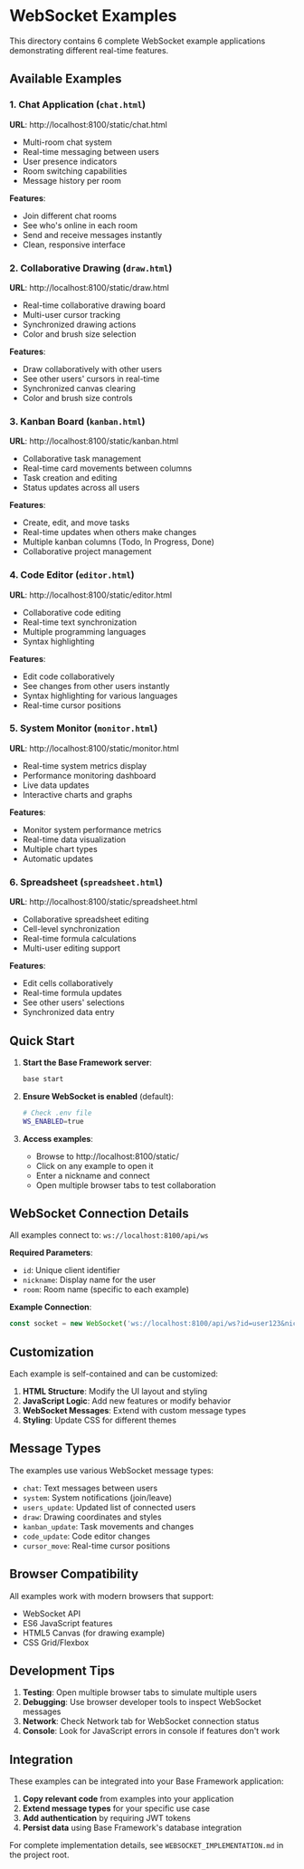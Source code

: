 # WebSocket Examples

This directory contains 6 complete WebSocket example applications demonstrating different real-time features.

## Available Examples

### 1. Chat Application (`chat.html`)
**URL**: http://localhost:8100/static/chat.html

- Multi-room chat system
- Real-time messaging between users
- User presence indicators  
- Room switching capabilities
- Message history per room

**Features**:
- Join different chat rooms
- See who's online in each room
- Send and receive messages instantly
- Clean, responsive interface

### 2. Collaborative Drawing (`draw.html`)
**URL**: http://localhost:8100/static/draw.html

- Real-time collaborative drawing board
- Multi-user cursor tracking
- Synchronized drawing actions
- Color and brush size selection

**Features**:
- Draw collaboratively with other users
- See other users' cursors in real-time
- Synchronized canvas clearing
- Color and brush size controls

### 3. Kanban Board (`kanban.html`)
**URL**: http://localhost:8100/static/kanban.html

- Collaborative task management
- Real-time card movements between columns
- Task creation and editing
- Status updates across all users

**Features**:
- Create, edit, and move tasks
- Real-time updates when others make changes
- Multiple kanban columns (Todo, In Progress, Done)
- Collaborative project management

### 4. Code Editor (`editor.html`)
**URL**: http://localhost:8100/static/editor.html

- Collaborative code editing
- Real-time text synchronization
- Multiple programming languages
- Syntax highlighting

**Features**:
- Edit code collaboratively
- See changes from other users instantly
- Syntax highlighting for various languages
- Real-time cursor positions

### 5. System Monitor (`monitor.html`)
**URL**: http://localhost:8100/static/monitor.html

- Real-time system metrics display
- Performance monitoring dashboard
- Live data updates
- Interactive charts and graphs

**Features**:
- Monitor system performance metrics
- Real-time data visualization
- Multiple chart types
- Automatic updates

### 6. Spreadsheet (`spreadsheet.html`)
**URL**: http://localhost:8100/static/spreadsheet.html

- Collaborative spreadsheet editing
- Cell-level synchronization
- Real-time formula calculations
- Multi-user editing support

**Features**:
- Edit cells collaboratively
- Real-time formula updates
- See other users' selections
- Synchronized data entry

## Quick Start

1. **Start the Base Framework server**:
   ```bash
   base start
   ```

2. **Ensure WebSocket is enabled** (default):
   ```bash
   # Check .env file
   WS_ENABLED=true
   ```

3. **Access examples**:
   - Browse to http://localhost:8100/static/
   - Click on any example to open it
   - Enter a nickname and connect
   - Open multiple browser tabs to test collaboration

## WebSocket Connection Details

All examples connect to: `ws://localhost:8100/api/ws`

**Required Parameters**:
- `id`: Unique client identifier  
- `nickname`: Display name for the user
- `room`: Room name (specific to each example)

**Example Connection**:
```javascript
const socket = new WebSocket('ws://localhost:8100/api/ws?id=user123&nickname=John&room=general');
```

## Customization

Each example is self-contained and can be customized:

1. **HTML Structure**: Modify the UI layout and styling
2. **JavaScript Logic**: Add new features or modify behavior  
3. **WebSocket Messages**: Extend with custom message types
4. **Styling**: Update CSS for different themes

## Message Types

The examples use various WebSocket message types:

- `chat`: Text messages between users
- `system`: System notifications (join/leave)
- `users_update`: Updated list of connected users
- `draw`: Drawing coordinates and styles
- `kanban_update`: Task movements and changes
- `code_update`: Code editor changes
- `cursor_move`: Real-time cursor positions

## Browser Compatibility

All examples work with modern browsers that support:
- WebSocket API
- ES6 JavaScript features
- HTML5 Canvas (for drawing example)
- CSS Grid/Flexbox

## Development Tips

1. **Testing**: Open multiple browser tabs to simulate multiple users
2. **Debugging**: Use browser developer tools to inspect WebSocket messages
3. **Network**: Check Network tab for WebSocket connection status
4. **Console**: Look for JavaScript errors in console if features don't work

## Integration

These examples can be integrated into your Base Framework application:

1. **Copy relevant code** from examples into your application
2. **Extend message types** for your specific use case
3. **Add authentication** by requiring JWT tokens
4. **Persist data** using Base Framework's database integration

For complete implementation details, see `WEBSOCKET_IMPLEMENTATION.md` in the project root.